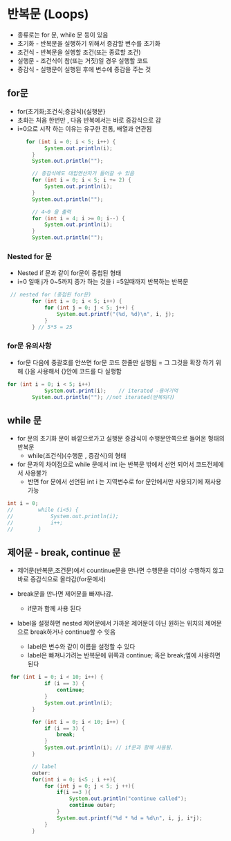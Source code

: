 # 반복문 (Loops)

- 종류로는 for 문, while 문 등이 있음
- 초기화 - 반복문을 실행하기 위해서 증감할 변수를 초기화
- 조건식 - 반복문을 실행할 조건(또는 종료할 조건)
- 실행문 - 조건식이 참(또는 거짓)일 경우 실행할 코드
- 증감식 - 실행문이 실행된 후에 변수에 증감을 주는 것

## for문

- for(초기화;조건식;증감식){실행문}
- 초화는 처음 한번만 , 다음 반복에서는 바로 증감식으로 감
- i=0으로 시작 하는 이유는 유구한 전통, 배열과 연관됨

```java
      for (int i = 0; i < 5; i++) {
            System.out.println(i);
        }
        System.out.println("");

        // 증감식에도 대입연산자가 들어갈 수 있음
        for (int i = 0; i < 5; i += 2) {
            System.out.println(i);
        }
        System.out.println("");

        // 4~0 을 출력
        for (int i = 4; i >= 0; i--) {
            System.out.println(i);
        }
        System.out.println("");
```

### Nested for 문

- Nested if 문과 같이 for문이 중첩된 형태
- i=0 일때 j가 0~5까지 증가 하는 것을 i =5일때까지 반복하는 반복문
```java
 // nested for (중첩된 for문)
        for (int i = 0; i < 5; i++) {
            for (int j = 0; j < 5; j++) {
                System.out.printf("(%d, %d)\n", i, j);
            }
        } // 5*5 = 25
```

### for문 유의사항

- for문 다음에 중괄호를 안쓰면 for문 코드 한줄만 실행됨
= 그 그것을 확장 하기 위해 {}을 사용해서 {}안에 코드를 다 실행함

```java
for (int i = 0; i < 5; i++)
            System.out.print(i);    // iterated -용어기억
        System.out.println(""); //not iterated(반복되다)
```


## while 문
- for 문의 초기화 문이 바깥으로가고 실행문 증감식이 수행문안쪽으로 들어온 형태의 반복문
    - while(조건식){수행문 , 증감식}의 형태
- for 문과의 차이점으로 while 문에서 int i는 반복문 밖에서 선언 되어서 코드전체에서 사용불가
    - 반면 for 문에서 선언된 int i 는 지역변수로 for 문안에서만 사용되기에 재사용 가능
```java
int i = 0;
//        while (i<5) {
//            System.out.println(i);
//            i++;
//        }


```

## 제어문 - break, continue 문

- 제어문(반복문,조건문)에서 countinue문을 만나면 수행문을 더이상 수행하지 않고 바로 증감식으로 올라감(for문에서)
- break문을 만나면 제어문을 빠져나감.
    - if문과 함께 사용 된다

- label을 설정하면 nested 제어문에서 가까운 제어문이 아닌 원하는 위치의 제어문으로 break하거나 continue할 수 잇음
    - label은 변수와 같이 이름을 설정할 수 있다
    - label은 빠져나가려는 반복문에 위쪽과 continue; 혹은 break;옆에 사용하면 된다
```java
 for (int i = 0; i < 10; i++) {
            if (i == 3) {
                continue;
            }
            System.out.println(i);
        }

        for (int i = 0; i < 10; i++) {
            if (i == 3) {
                break;
            }
            System.out.println(i); // if문과 함께 사용됨.
        }

        // label
        outer:
        for(int i = 0; i<5 ; i ++){
            for (int j = 0; j < 5; j ++){
                if(i ==3 ){
                    System.out.println("continue called");
                    continue outer; 
                }
                System.out.printf("%d * %d = %d\n", i, j, i*j);
            }
        }

```


